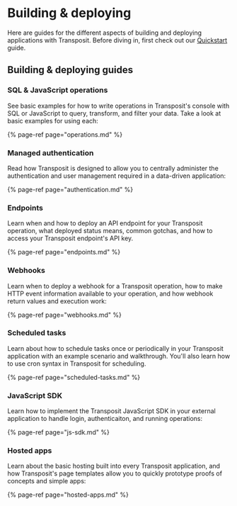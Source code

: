 # Building & deploying

Here are guides for the different aspects of building and deploying applications with Transposit. Before diving in, first check out our [Quickstart](https://docs.transposit.com/get-started) guide. 

## Building & deploying guides

### SQL & JavaScript operations

See basic examples for how to write operations in Transposit's console with SQL or JavaScript to query, transform, and filter your data. Take a look at basic examples for using each: 

{% page-ref page="operations.md" %}

### Managed authentication

Read  how Transposit is designed to allow you to centrally administer the authentication and user management required in a data-driven application: 

{% page-ref page="authentication.md" %}

### Endpoints

Learn when and how to deploy an API endpoint for your Transposit operation, what deployed status means, common gotchas, and how to access your Transposit endpoint's API key. 

{% page-ref page="endpoints.md" %}

### Webhooks

Learn when to deploy a webhook for a Transposit operation, how to make HTTP event information available to your operation, and how webhook return values and execution work:

{% page-ref page="webhooks.md" %}

### Scheduled tasks

Learn about how to schedule tasks once or periodically in your Transposit application with an example scenario and walkthrough. You'll also learn how to use cron syntax in Transposit for scheduling.

{% page-ref page="scheduled-tasks.md" %}

### JavaScript SDK

Learn how to implement the Transposit JavaScript SDK in your external application to handle login, authenticaiton, and running operations:

{% page-ref page="js-sdk.md" %}

### Hosted apps

Learn about the basic hosting built into every Transposit application, and how Transposit's page templates allow you to quickly prototype proofs of concepts and simple apps:

{% page-ref page="hosted-apps.md" %}





